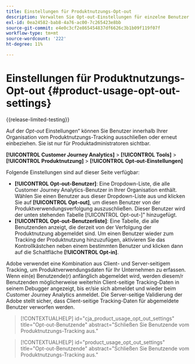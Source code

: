 ```yaml
---
title: Einstellungen für Produktnutzungs-Opt-out
description: Verwalten Sie Opt-out-Einstellungen für einzelne Benutzer in Ihrer Organisation.
exl-id: 0ea24582-bab8-4a76-ac00-7c265423e8bb
source-git-commit: e4e0c3cf2e865454837df6626c3b1b09f119f07f
workflow-type: tm+mt
source-wordcount: '222'
ht-degree: 11%

---
```


# Einstellungen für Produktnutzungs-Opt-out {#product-usage-opt-out-settings}

{{release-limited-testing}}

Auf der _Opt-out_ Einstellungen“ können Sie Benutzer innerhalb Ihrer Organisation vom Produktnutzungs-Tracking ausschließen oder erneut einbeziehen. Sie ist nur für Produktadministratoren sichtbar.

**[!UICONTROL Customer Journey Analytics]** > **[!UICONTROL Tools]** > **[!UICONTROL Produktnutzung]** > **[!UICONTROL Opt-out-Einstellungen]**

Folgende Einstellungen sind auf dieser Seite verfügbar:

* **[!UICONTROL Opt-out-Benutzer]**: Eine Dropdown-Liste, die alle Customer Journey Analytics-Benutzer in Ihrer Organisation enthält. Wählen Sie einen Benutzer aus dieser Dropdown-Liste aus und klicken Sie auf **[!UICONTROL Opt-out]**, um diesen Benutzer von der Produktverwendungsverfolgung auszuschließen. Dieser Benutzer wird der unten stehenden Tabelle [!UICONTROL Opt-out-]&quot; hinzugefügt.
* **[!UICONTROL Opt-out-Benutzerliste]**: Eine Tabelle, die alle Benutzenden anzeigt, die derzeit von der Verfolgung der Produktnutzung abgemeldet sind. Um einen Benutzer wieder zum Tracking der Produktnutzung hinzuzufügen, aktivieren Sie das Kontrollkästchen neben einem bestimmten Benutzer und klicken dann auf die Schaltfläche **[!UICONTROL Opt-in]**.

Adobe verwendet eine Kombination aus Client- und Server-seitigem Tracking, um Produktverwendungsdaten für Ihr Unternehmen zu erfassen. Wenn ein(e) Benutzende(r) anfänglich abgemeldet wird, werden diesem/r Benutzenden möglicherweise weiterhin Client-seitige Tracking-Daten in seinem Debugger angezeigt, bis er/sie sich abmeldet und wieder beim Customer Journey Analytics anmeldet. Die Server-seitige Validierung der Adobe stellt sicher, dass Client-seitige Tracking-Daten für abgemeldete Benutzer verworfen werden.

>[!CONTEXTUALHELP]
>id="cja_product_usage_opt_out_settings"
>title="Opt-out-Benutzende"
>abstract="Schließen Sie Benutzende vom Produktnutzungs-Tracking aus."

>[!CONTEXTUALHELP]
>id="product_usage_opt_out_settings"
>title="Opt-out-Benutzende"
>abstract="Schließen Sie Benutzende vom Produktnutzungs-Tracking aus."
